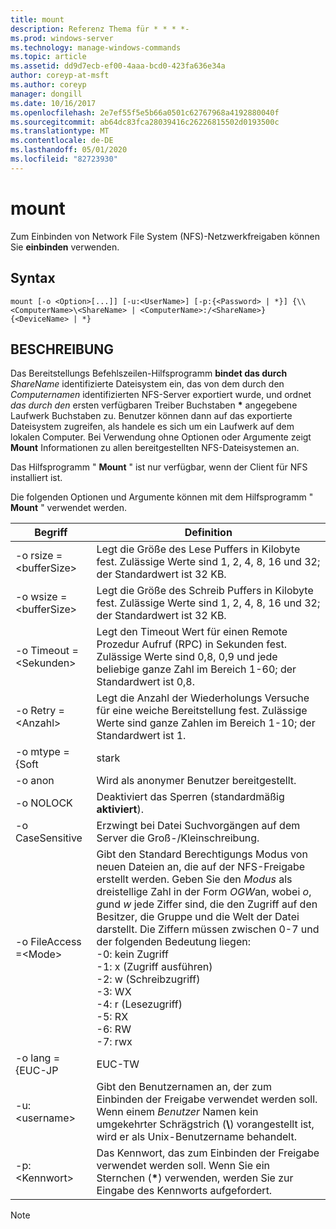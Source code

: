 ```yaml
---
title: mount
description: Referenz Thema für * * * *-
ms.prod: windows-server
ms.technology: manage-windows-commands
ms.topic: article
ms.assetid: dd9d7ecb-ef00-4aaa-bcd0-423fa636e34a
author: coreyp-at-msft
ms.author: coreyp
manager: dongill
ms.date: 10/16/2017
ms.openlocfilehash: 2e7ef55f5e5b66a0501c62767968a4192880040f
ms.sourcegitcommit: ab64dc83fca28039416c26226815502d0193500c
ms.translationtype: MT
ms.contentlocale: de-DE
ms.lasthandoff: 05/01/2020
ms.locfileid: "82723930"
---
```

# <a name="mount"></a>mount



Zum Einbinden von Network File System (NFS)-Netzwerkfreigaben können Sie **einbinden** verwenden.

## <a name="syntax"></a>Syntax

```
mount [-o <Option>[...]] [-u:<UserName>] [-p:{<Password> | *}] {\\<ComputerName>\<ShareName> | <ComputerName>:/<ShareName>} {<DeviceName> | *}
```

## <a name="description"></a>BESCHREIBUNG

Das Bereitstellungs Befehlszeilen-Hilfsprogramm **bindet das durch** *ShareName* identifizierte Dateisystem ein, das von dem durch den *Computernamen* identifizierten NFS-Server exportiert wurde, und ordnet *das durch den* ersten verfügbaren Treiber Buchstaben **&#42;** angegebene Laufwerk Buchstaben zu. Benutzer können dann auf das exportierte Dateisystem zugreifen, als handele es sich um ein Laufwerk auf dem lokalen Computer. Bei Verwendung ohne Optionen oder Argumente zeigt **Mount** Informationen zu allen bereitgestellten NFS-Dateisystemen an.

Das Hilfsprogramm " **Mount** " ist nur verfügbar, wenn der Client für NFS installiert ist.

Die folgenden Optionen und Argumente können mit dem Hilfsprogramm " **Mount** " verwendet werden.


|          Begriff          |                                                                                                                                                                                                                                                Definition                                                                                                                                                                                                                                                |
|------------------------|----------------------------------------------------------------------------------------------------------------------------------------------------------------------------------------------------------------------------------------------------------------------------------------------------------------------------------------------------------------------------------------------------------------------------------------------------------------------------------------------------------|
| -o rsize =\<bufferSize> |                                                                                                                                                                                            Legt die Größe des Lese Puffers in Kilobyte fest. Zulässige Werte sind 1, 2, 4, 8, 16 und 32; der Standardwert ist 32 KB.                                                                                                                                                                                            |
| -o wsize =\<bufferSize> |                                                                                                                                                                                           Legt die Größe des Schreib Puffers in Kilobyte fest. Zulässige Werte sind 1, 2, 4, 8, 16 und 32; der Standardwert ist 32 KB.                                                                                                                                                                                            |
| -o Timeout =\<Sekunden>  |                                                                                                                                                                       Legt den Timeout Wert für einen Remote Prozedur Aufruf (RPC) in Sekunden fest. Zulässige Werte sind 0,8, 0,9 und jede beliebige ganze Zahl im Bereich 1-60; der Standardwert ist 0,8.                                                                                                                                                                       |
|   -o Retry =\<Anzahl>   |                                                                                                                                                                                             Legt die Anzahl der Wiederholungs Versuche für eine weiche Bereitstellung fest. Zulässige Werte sind ganze Zahlen im Bereich 1-10; der Standardwert ist 1.                                                                                                                                                                                             |
|     -o mtype = {Soft     |                                                                                                                                                                                                                                                  stark                                                                                                                                                                                                                                                   |
|        -o anon         |                                                                                                                                                                                                                                       Wird als anonymer Benutzer bereitgestellt.                                                                                                                                                                                                                                       |
|       -o NOLOCK        |                                                                                                                                                                                                                                Deaktiviert das Sperren (standardmäßig **aktiviert**).                                                                                                                                                                                                                                |
|    -o CaseSensitive    |                                                                                                                                                                                                                         Erzwingt bei Datei Suchvorgängen auf dem Server die Groß-/Kleinschreibung.                                                                                                                                                                                                                          |
| -o FileAccess =\<Mode>  | Gibt den Standard Berechtigungs Modus von neuen Dateien an, die auf der NFS-Freigabe erstellt werden. Geben Sie den *Modus* als dreistellige Zahl in der Form *OGW*an, wobei *o*, *g*und *w* jede Ziffer sind, die den Zugriff auf den Besitzer, die Gruppe und die Welt der Datei darstellt. Die Ziffern müssen zwischen 0-7 und der folgenden Bedeutung liegen:</br>-0: kein Zugriff</br>-1: x (Zugriff ausführen)</br>-2: w (Schreibzugriff)</br>-3: WX</br>-4: r (Lesezugriff)</br>-5: RX</br>-6: RW</br>-7: rwx |
|    -o lang = {EUC-JP     |                                                                                                                                                                                                                                                  EUC-TW                                                                                                                                                                                                                                                  |
|     -u:\<username>     |                                                                                                                                                                             Gibt den Benutzernamen an, der zum Einbinden der Freigabe verwendet werden soll. Wenn einem *Benutzer* Namen kein umgekehrter Schrägstrich (**\\**) vorangestellt ist, wird er als Unix-Benutzername behandelt.                                                                                                                                                                             |
|     -p:\<Kennwort>     |                                                                                                                                                                                          Das Kennwort, das zum Einbinden der Freigabe verwendet werden soll. Wenn Sie ein Sternchen (**&#42;**) verwenden, werden Sie zur Eingabe des Kennworts aufgefordert.                                                                                                                                                                                          |

> [!NOTE]
